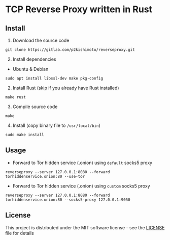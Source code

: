 # TCP Reverse Proxy written in Rust

## Install 

1. Download the source code

```
git clone https://gitlab.com/p2kishimoto/reverseproxy.git
```

2. Install dependencies

* Ubuntu & Debian

```
sudo apt install libssl-dev make pkg-config
```

2. Install Rust (skip if you already have Rust installed)

```
make rust
```

3. Compile source code

```
make
```

4. Install (copy binary file to `/usr/local/bin`)

```
sudo make install
```

## Usage

* Forward to Tor hidden service (.onion) using `default` socks5 proxy

```
reverseproxy --server 127.0.0.1:8080 --forward torhiddenservice.onion:80 --use-tor
```

* Forward to Tor hidden service (.onion) using `custom` socks5 proxy

```
reverseproxy --server 127.0.0.1:8080 --forward torhiddenservice.onion:80 --socks5-proxy 127.0.0.1:9050
```

## License

This project is distributed under the MIT software license - see the [LICENSE](LICENSE) file for details
